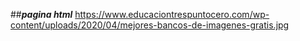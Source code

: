 ##**_pagina html_**
https://www.educaciontrespuntocero.com/wp-content/uploads/2020/04/mejores-bancos-de-imagenes-gratis.jpg
